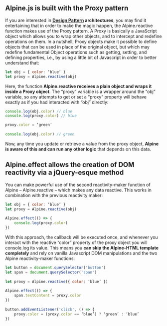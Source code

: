 ## Alpine.js is built with the Proxy pattern

If you are interested in **[Design Pattern](https://www.geeksforgeeks.org/types-of-software-architecture-patterns/) architectures**, you may find it entertaining that in order to make the magic happen, the Alpine.reactive function makes use of the Proxy pattern.
A Proxy is basically a JavaScript object which allows you to wrap other objects, and to intercept and redefine operations on them. In a nutshell, Proxy objects make it possible to define objects that can be used in place of the original object, but which may redefine fundamental Object operations such as getting, setting, and defining properties, i.e., by using a little bit of Javascript in order to better understand that:

```javascript
let obj = { color: ‘blue’ }
let proxy = Alpine.reactive(obj)
```

Here, the function **Alpine.reactive receives a plain object and wraps it inside a Proxy object**. The “proxy” variable is a wrapper around the “obj” variable, so any attempts to get or set a “proxy” property will behave exactly as if you had interacted with “obj” directly:

```javascript
console.log(obj.color) // blue
console.log(proxy.color) // blue

proxy.color = ‘green’
 
console.log(obj.color) // green
```

Now, any time you update or retrieve a value from the proxy object, **Alpine is aware of this and can run any other logic** that depends on this data.

## Alpine.effect allows the creation of DOM reactivity via a jQuery-esque method

You can make powerful use of the second reactivity-maker function of Alpine – Alpine.reactive – which makes any data reactive. This works in combination with the previous reactivity maker:

```javascript
let obj = { color: ‘blue’ }
let proxy = Alpine.reactive(obj)
 
Alpine.effect(() => {
    console.log(proxy.color)
})
```

With this approach, the callback will be executed once, and whenever you interact with the reactive “color” property of the proxy object you will console.log its value.
This means you **can skip the Alpine-HTML template completely** and rely on vanilla Javascript DOM manipulations and the two Alpine reactivity-maker functions:

```javascript
let button = document.querySelector('button')
let span = document.querySelector('span')
 
let proxy = Alpine.reactive({ color: ‘blue’ })
 
Alpine.effect(() => {
    span.textContent = proxy.color
})
 
button.addEventListener('click', () => {
    proxy.color = (proxy.color == ‘blue’) ? ‘green’ : ‘blue’
}) 
```

